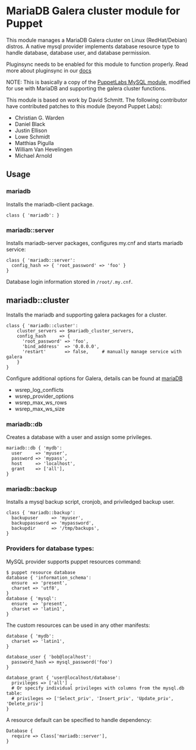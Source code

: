 # MariaDB Galera cluster module for Puppet

This module manages a MariaDB Galera cluster on Linux (RedHat/Debian) distros. A native mysql provider implements database resource type to handle database, database user, and database permission.

Pluginsync needs to be enabled for this module to function properly.
Read more about pluginsync in our [docs](http://docs.puppetlabs.com/guides/plugins_in_modules.html#enabling-pluginsync)

NOTE: This is basically a copy of the [PuppetLabs MySQL module](https://github.com/puppetlabs/puppetlabs-mysql), modified for use with MariaDB and supporting the galera cluster functions.

This module is based on work by David Schmitt. The following contributor have contributed patches to this module (beyond Puppet Labs):

* Christian G. Warden
* Daniel Black
* Justin Ellison
* Lowe Schmidt
* Matthias Pigulla
* William Van Hevelingen
* Michael Arnold

## Usage

### mariadb
Installs the mariadb-client package.

    class { 'mariadb': }

### mariadb::server
Installs mariadb-server packages, configures my.cnf and starts mariadb service:

    class { 'mariadb::server':
      config_hash => { 'root_password' => 'foo' }
    }

Database login information stored in `/root/.my.cnf`.

## mariadb::cluster
Installs the mariadb and supporting galera packages for a cluster.

    class { 'mariadb::cluster':
        cluster_servers => $mariadb_cluster_servers,
        config_hash     => {
          'root_password' => 'foo',
          'bind_address'  => '0.0.0.0',
          'restart'       => false,     # manually manage service with galera
        }
    }

Configure additional options for Galera, details can be found at [mariaDB](https://mariadb.com/kb/en/library/galera-cluster-system-variables/) 
- wsrep_log_conflicts
- wsrep_provider_options
- wsrep_max_ws_rows
- wsrep_max_ws_size

### mariadb::db
Creates a database with a user and assign some privileges.

    mariadb::db { 'mydb':
      user     => 'myuser',
      password => 'mypass',
      host     => 'localhost',
      grant    => ['all'],
    }

### mariadb::backup
Installs a mysql backup script, cronjob, and priviledged backup user.

    class { 'mariadb::backup':
      backupuser     => 'myuser',
      backuppassword => 'mypassword',
      backupdir      => '/tmp/backups',
    }

### Providers for database types:
MySQL provider supports puppet resources command:

    $ puppet resource database
    database { 'information_schema':
      ensure  => 'present',
      charset => 'utf8',
    }
    database { 'mysql':
      ensure  => 'present',
      charset => 'latin1',
    }

The custom resources can be used in any other manifests:

    database { 'mydb':
      charset => 'latin1',
    }

    database_user { 'bob@localhost':
      password_hash => mysql_password('foo')
    }

    database_grant { 'user@localhost/database':
      privileges => ['all'] ,
      # Or specify individual privileges with columns from the mysql.db table:
      # privileges => ['Select_priv', 'Insert_priv', 'Update_priv', 'Delete_priv']
    }

A resource default can be specified to handle dependency:

    Database {
      require => Class['mariadb::server'],
    }
